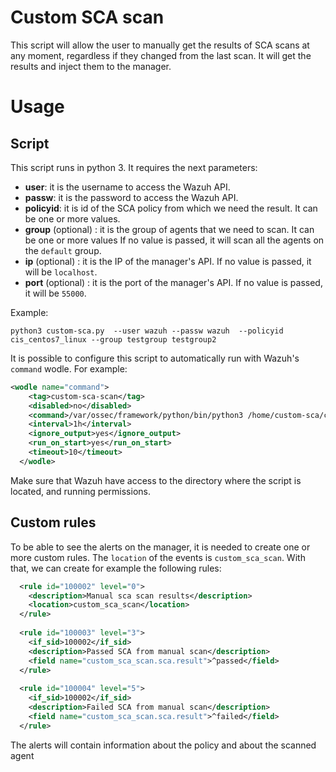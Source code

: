 # Custom SCA scan
This script will allow the user to manually get the results of SCA scans at any moment, regardless if they changed from the last scan. It will get the results and inject them to the manager.

# Usage
## Script
This script runs in python 3. It requires the next parameters:
- **user**: it is the username to access the Wazuh API.
- **passw**: it is the password to access the Wazuh API.
- **policyid**: it is id of the SCA policy from which we need the result. It can be one or more values.
- **group** (optional) : it is the group of agents that we need to scan. It can be one or more values If no value is passed, it will scan all the agents on the `default` group.
- **ip** (optional) : it is the IP of the manager's API. If no value is passed, it will be `localhost`.
- **port** (optional) : it is the port of the manager's API. If no value is passed, it will be `55000`.

Example:
```console
python3 custom-sca.py  --user wazuh --passw wazuh  --policyid cis_centos7_linux --group testgroup testgroup2
```

It is possible to configure this script to automatically run with Wazuh's `command` wodle. For example: 
```xml
<wodle name="command">
    <tag>custom-sca-scan</tag>
    <disabled>no</disabled>
    <command>/var/ossec/framework/python/bin/python3 /home/custom-sca/custom-sca.py --user wazuh --passw wazuh  --policyid cis_centos7_linux --group testgroup testgroup2</command>
    <interval>1h</interval>
    <ignore_output>yes</ignore_output>
    <run_on_start>yes</run_on_start>
    <timeout>10</timeout>
  </wodle>
```
Make sure that Wazuh have access to the directory where the script is located, and running permissions.

## Custom rules
To be able to see the alerts on the manager, it is needed to create one or more custom rules.  The `location` of the events is `custom_sca_scan`. With that, we can create for example the following rules:
```xml
  <rule id="100002" level="0">
    <description>Manual sca scan results</description>
    <location>custom_sca_scan</location>
  </rule>
  
  <rule id="100003" level="3">
    <if_sid>100002</if_sid>
    <description>Passed SCA from manual scan</description>
    <field name="custom_sca_scan.sca.result">^passed</field>
  </rule>
  
  <rule id="100004" level="5">
    <if_sid>100002</if_sid>
    <description>Failed SCA from manual scan</description>
    <field name="custom_sca_scan.sca.result">^failed</field>
  </rule>
```

The alerts will contain information about the policy and about the scanned agent
